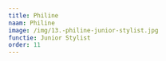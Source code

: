 ```yaml
---
title: Philine
naam: Philine
image: /img/13.-philine-junior-stylist.jpg
functie: Junior Stylist
order: 11
---
```



